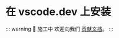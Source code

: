 # 在 vscode.dev 上安装

::: warning 🚧 施工中
欢迎向我们 [贡献文档](https://github.com/yenche123/thus-note/tree/cool/thus-docs/docs/guide/ide/vscode-dev.md)。
:::
